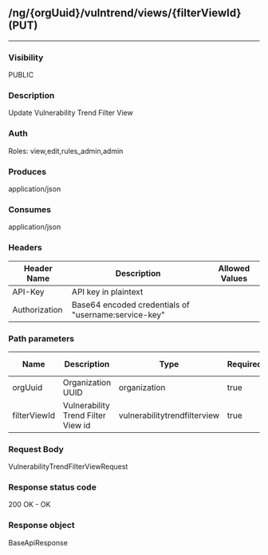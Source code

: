 ## /ng/{orgUuid}/vulntrend/views/{filterViewId} (PUT)
---
### Visibility
PUBLIC
### Description
Update Vulnerability Trend Filter View
### Auth
Roles: view,edit,rules_admin,admin
### Produces
application/json
### Consumes
application/json
### Headers
| Header Name | Description | Allowed Values |
| ----------- | ----------- | ----------- |
| API-Key | API key in plaintext |  |
| Authorization | Base64 encoded credentials of &quot;username:service-key&quot; |  |
### Path parameters
| Name | Description | Type | Required | Allowed Values |
| ----------- | ----------- | ----------- | ----------- | ----------- |
| orgUuid | Organization UUID | organization | true | String |
| filterViewId | Vulnerability Trend Filter View id | vulnerabilitytrendfilterview | true | Long |
### Request Body
VulnerabilityTrendFilterViewRequest
### Response status code
200 OK - OK
### Response object
BaseApiResponse
